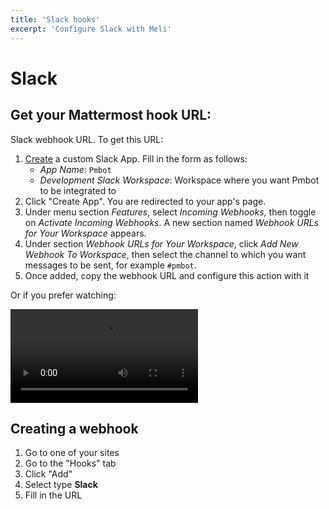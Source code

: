 ```yaml
---
title: 'Slack hooks'
excerpt: 'Configure Slack with Meli'
---
```


# Slack

## Get your Mattermost hook URL:

Slack webhook URL. To get this URL:

1. [Create](https://api.slack.com/apps?new_app=1) a custom Slack App. Fill in the form as follows:
    - *App Name*: `Pmbot`
    - *Development Slack Workspace*: Workspace where you want Pmbot to be integrated to
2. Click "Create App". You are redirected to your app's page.
3. Under menu section *Features*, select *Incoming Webhooks*, then toggle on *Activate Incoming Webhooks*. A new section named *Webhook URLs for Your Workspace* appears.
4. Under section *Webhook URLs for Your Workspace*, click *Add New Webhook To Workspace*, then select the channel to which you want messages to be sent, for example `#pmbot`.
5. Once added, copy the webhook URL and configure this action with it

Or if you prefer watching:

![Get Slack hook url](../../images/get-slack-webhook-url.mp4)

## Creating a webhook

1. Go to one of your sites
1. Go to the "Hooks" tab
1. Click "Add"
1. Select type **Slack**
1. Fill in the URL

